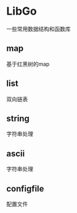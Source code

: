 
# LibGo
一些常用数据结构和函数库

## map
   基于红黑树的map

## list
   双向链表
   
## string
  字符串处理
  
## ascii
  字符串处理
  
## configfile
  配置文件
